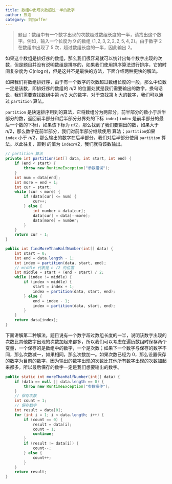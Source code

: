 ```yaml
---
title: 数组中出现次数超过一半的数字
author: 熊滔
category: 剑指offer
---
```


> 题目：数组中有一个数字出现的次数超过数组长度的一半，请找出这个数字。例如，输入一个长度为 $9$ 的数组 $\{ 1, 2, 3, 2, 2, 2, 5, 4, 2 \}$。由于数字 $2$ 在数组中出现了 $5$ 次，超过数组长度的一半，因此输出 $2$。

如果这个数组是排好序的数组，那么我们很容易就可以统计出每个数字出现的次数，但是题目并没有说明数组是排序的，如果我们使用排序算法进行排序，它的时间复杂度为 $O(n\log n)$，但是这并不是最快的方法，下面介绍两种更快的解法。

如果我们将数组排好序，由于有一个数字的次数超过数组长度的一般，那么中位数一定是该数，即排好序的数组的 $n/2$ 的位置处就是我们需要输出的数字，换句话说，我们需要查找数组中第 $n/2$ 大的数字，对于查找第 $k$ 大的数字，我们可以通过 `partition` 算法。

`partition` 是快速排序用到的算法，它将数组分为两部分，前半部分的数小于后半部分的数，返回前半部分和后半部分分界处的下标  `index`( `index` 是前半部分的最后一个数的下标)，如果该下标为 $n/2$，那么找到了我们要输出的数，如果大于 $n/2$，那么数字在前半部分，我们对前半部分继续使用  算法；`partition`如果 `index` 小于 $n / 2$，那么输出的数字在后半部分，我们对后半部分使用 `partition` 算法。以此往复，直到  的值为  `index`$n/2$，我们就将该数输出。

```java
// partition 算法
private int partition(int[] data, int start, int end) {
    if (end < start) {
        throw new RuntimeException("参数错误");
    }
    int num = data[end];
    int more = end + 1;
    int cur = start;
    while (cur < more) {
        if (data[cur] <= num) {
            cur++;
        } else {
            int number = data[cur];
            data[cur] = data[--more];
            data[more] = number;
        }
    }
    return cur - 1;
}

public int findMoreThanHalfNumber(int[] data) {
    int start = 0;
    int end = data.length - 1;
    int index = partition(data, start, end);
    // middle 代表是 n /2 的位置
    int middle = start + (end - start) / 2;
    while (index != middle) {
        if (index < middle) {
            start = index + 1;
            index = partition(data, start, end);
        } else {
            end = index - 1;
            index = partition(data, start, end);
        }
    }
    return data[index];
}
```

下面讲解第二种解法，题目说有一个数字超过数组长度的一半，说明该数字出现的次数比其他数字出现的次数加起来都多，所以我们可以考虑在遍历数组时保存两个变量，一个保存的是数组中的数字，一个是次数；如果下一个数字与保存的数字不同，那么次数减一，如果相同，那么次数加一。如果次数已经为 $0$，那么设置保存的数字为目前的数字，因为输出的数字出现的次数比其他所有数字出现的次数加起来都多，所以最后保存的数字一定是我们想要输出的数字。

```java
public static int moreThanHalfNumber(int[] data) {
    if (data == null || data.length == 0) {
        throw new RuntimeException("参数操作");
    }
    // 保存次数
    int count = 1;
    // 保存数字
    int result = data[0];
    for (int i = 1; i < data.length; i++) {
        if (count == 0) {
            result = data[i];
            count = 1;
            continue;
        }
        if (result != data[i]) {
            count--;
        } else {
            count++;
        }       
    }
    return result;
}
```

<Disqus />